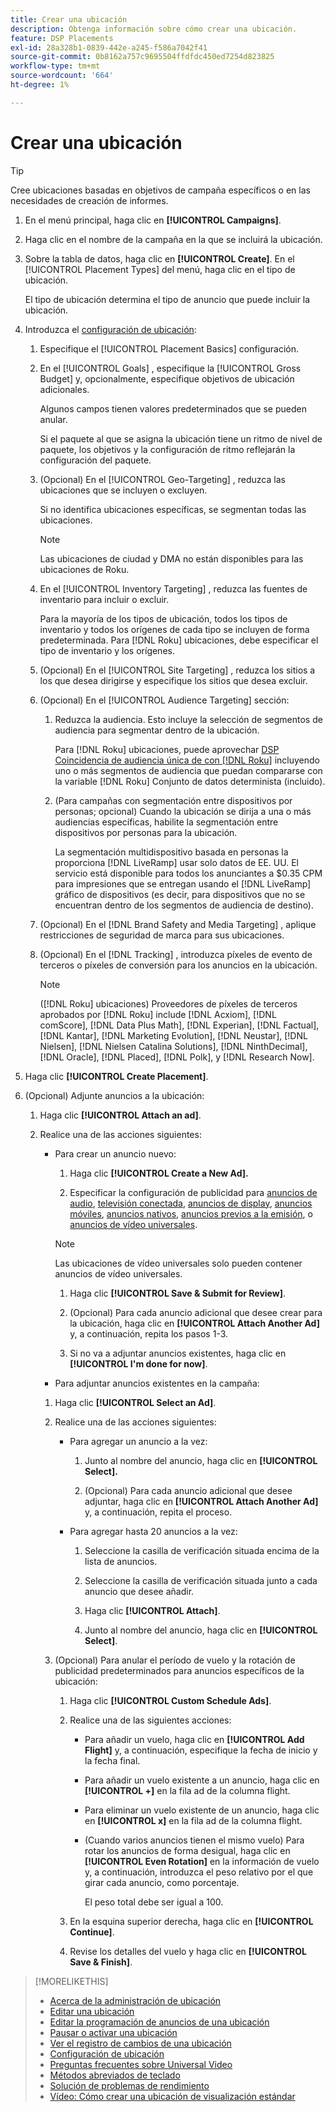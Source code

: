 ```yaml
---
title: Crear una ubicación
description: Obtenga información sobre cómo crear una ubicación.
feature: DSP Placements
exl-id: 28a328b1-0839-442e-a245-f586a7042f41
source-git-commit: 0b8162a757c9695504ffdfdc450ed7254d823825
workflow-type: tm+mt
source-wordcount: '664'
ht-degree: 1%

---
```


# Crear una ubicación

>[!TIP]
>
>Cree ubicaciones basadas en objetivos de campaña específicos o en las necesidades de creación de informes.

1. En el menú principal, haga clic en **[!UICONTROL Campaigns]**.

1. Haga clic en el nombre de la campaña en la que se incluirá la ubicación.

1. Sobre la tabla de datos, haga clic en **[!UICONTROL Create]**. En el [!UICONTROL Placement Types] del menú, haga clic en el tipo de ubicación.

   El tipo de ubicación determina el tipo de anuncio que puede incluir la ubicación.

1. Introduzca el [configuración de ubicación](placement-settings.md):

   1. Especifique el [!UICONTROL Placement Basics] configuración.

   1. En el [!UICONTROL Goals] , especifique la [!UICONTROL Gross Budget] y, opcionalmente, especifique objetivos de ubicación adicionales.

      Algunos campos tienen valores predeterminados que se pueden anular.

      Si el paquete al que se asigna la ubicación tiene un ritmo de nivel de paquete, los objetivos y la configuración de ritmo reflejarán la configuración del paquete.

   1. (Opcional) En el [!UICONTROL Geo-Targeting] , reduzca las ubicaciones que se incluyen o excluyen.

      Si no identifica ubicaciones específicas, se segmentan todas las ubicaciones.

      >[!NOTE]
      >
      >Las ubicaciones de ciudad y DMA no están disponibles para las ubicaciones de Roku.

   1. En el [!UICONTROL Inventory Targeting] , reduzca las fuentes de inventario para incluir o excluir.

      Para la mayoría de los tipos de ubicación, todos los tipos de inventario y todos los orígenes de cada tipo se incluyen de forma predeterminada. Para [!DNL Roku] ubicaciones, debe especificar el tipo de inventario y los orígenes.

   1. (Opcional) En el [!UICONTROL Site Targeting] , reduzca los sitios a los que desea dirigirse y especifique los sitios que desea excluir.

   1. (Opcional) En el [!UICONTROL Audience Targeting] sección:

      1. Reduzca la audiencia. Esto incluye la selección de segmentos de audiencia para segmentar dentro de la ubicación.

         Para [!DNL Roku] ubicaciones, puede aprovechar [DSP Coincidencia de audiencia única de con [!DNL Roku]](/help/dsp/inventory/roku-inventory.md) incluyendo uno o más segmentos de audiencia que puedan compararse con la variable [!DNL Roku] Conjunto de datos determinista (incluido).

      1. (Para campañas con segmentación entre dispositivos por personas; opcional) Cuando la ubicación se dirija a una o más audiencias específicas, habilite la segmentación entre dispositivos por personas para la ubicación.

         La segmentación multidispositivo basada en personas la proporciona [!DNL LiveRamp] usar solo datos de EE. UU. El servicio está disponible para todos los anunciantes a $0.35 CPM para impresiones que se entregan usando el [!DNL LiveRamp] gráfico de dispositivos (es decir, para dispositivos que no se encuentran dentro de los segmentos de audiencia de destino).
   1. (Opcional) En el [!DNL Brand Safety and Media Targeting] , aplique restricciones de seguridad de marca para sus ubicaciones.

   1. (Opcional) En el [!DNL Tracking] , introduzca píxeles de evento de terceros o píxeles de conversión para los anuncios en la ubicación.

      >[!NOTE]
      >
      >([!DNL Roku] ubicaciones) Proveedores de píxeles de terceros aprobados por [!DNL Roku] include [!DNL Acxiom], [!DNL comScore], [!DNL Data Plus Math], [!DNL Experian], [!DNL Factual], [!DNL Kantar], [!DNL Marketing Evolution], [!DNL Neustar], [!DNL Nielsen], [!DNL Nielsen Catalina Solutions], [!DNL NinthDecimal], [!DNL Oracle], [!DNL Placed], [!DNL Polk], y [!DNL Research Now].


1. Haga clic **[!UICONTROL Create Placement]**.

1. (Opcional) Adjunte anuncios a la ubicación:

   1. Haga clic **[!UICONTROL Attach an ad]**.

   1. Realice una de las acciones siguientes:

      * Para crear un anuncio nuevo:

         1. Haga clic **[!UICONTROL Create a New Ad].**

         1. Especificar la configuración de publicidad para [anuncios de audio](/help/dsp/campaign-management/ads/ad-settings-audio.md), [televisión conectada](/help/dsp/campaign-management/ads/ad-settings-connected-tv.md), [anuncios de display](/help/dsp/campaign-management/ads/ad-settings-display.md), [anuncios móviles](/help/dsp/campaign-management/ads/ad-settings-mobile.md), [anuncios nativos](/help/dsp/campaign-management/ads/ad-settings-native.md), [anuncios previos a la emisión](/help/dsp/campaign-management/ads/ad-settings-pre-roll.md), o [anuncios de vídeo universales](/help/dsp/campaign-management/ads/ad-settings-universal-video.md).
         >[!NOTE]
         >
         >Las ubicaciones de vídeo universales solo pueden contener anuncios de vídeo universales.

         1. Haga clic **[!UICONTROL Save & Submit for Review]**.

         1. (Opcional) Para cada anuncio adicional que desee crear para la ubicación, haga clic en **[!UICONTROL Attach Another Ad]** y, a continuación, repita los pasos 1-3.

         1. Si no va a adjuntar anuncios existentes, haga clic en **[!UICONTROL I'm done for now]**.
      * Para adjuntar anuncios existentes en la campaña:
      1. Haga clic **[!UICONTROL Select an Ad]**.

      1. Realice una de las acciones siguientes:

         * Para agregar un anuncio a la vez:

            1. Junto al nombre del anuncio, haga clic en **[!UICONTROL Select].**

            1. (Opcional) Para cada anuncio adicional que desee adjuntar, haga clic en **[!UICONTROL Attach Another Ad]** y, a continuación, repita el proceso.
         * Para agregar hasta 20 anuncios a la vez:

            1. Seleccione la casilla de verificación situada encima de la lista de anuncios.

            1. Seleccione la casilla de verificación situada junto a cada anuncio que desee añadir.

            1. Haga clic **[!UICONTROL Attach]**.

            1. Junto al nombre del anuncio, haga clic en **[!UICONTROL Select]**.
      1. (Opcional) Para anular el período de vuelo y la rotación de publicidad predeterminados para anuncios específicos de la ubicación:

         1. Haga clic **[!UICONTROL Custom Schedule Ads]**.

         1. Realice una de las siguientes acciones:

            * Para añadir un vuelo, haga clic en **[!UICONTROL Add Flight]** y, a continuación, especifique la fecha de inicio y la fecha final.

            * Para añadir un vuelo existente a un anuncio, haga clic en **[!UICONTROL +]** en la fila ad de la columna flight.

            * Para eliminar un vuelo existente de un anuncio, haga clic en **[!UICONTROL x]** en la fila ad de la columna flight.

            * (Cuando varios anuncios tienen el mismo vuelo) Para rotar los anuncios de forma desigual, haga clic en **[!UICONTROL Even Rotation]** en la información de vuelo y, a continuación, introduzca el peso relativo por el que girar cada anuncio, como porcentaje.

               El peso total debe ser igual a 100.
         1. En la esquina superior derecha, haga clic en **[!UICONTROL Continue]**.

         1. Revise los detalles del vuelo y haga clic en **[!UICONTROL Save & Finish]**.







>[!MORELIKETHIS]
>
>* [Acerca de la administración de ubicación](placement-about.md)
>* [Editar una ubicación](placement-edit.md)
>* [Editar la programación de anuncios de una ubicación](placement-edit-ad-schedule.md)
>* [Pausar o activar una ubicación](placement-pause-activate.md)
>* [Ver el registro de cambios de una ubicación](placement-change-log.md)
>* [Configuración de ubicación](placement-settings.md)
>* [Preguntas frecuentes sobre Universal Video](/help/dsp/campaign-management/faq-universal-video.md)
>* [Métodos abreviados de teclado](/help/dsp/campaign-management/reports/keyboard-shortcuts.md)
>* [Solución de problemas de rendimiento](/help/dsp/optimization/troubleshooting-performance.md)
>* [Vídeo: Cómo crear una ubicación de visualización estándar](https://video.tv.adobe.com/v/340454)


